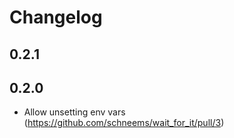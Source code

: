 # Changelog

## 0.2.1

## 0.2.0

- Allow unsetting env vars (https://github.com/schneems/wait_for_it/pull/3)
